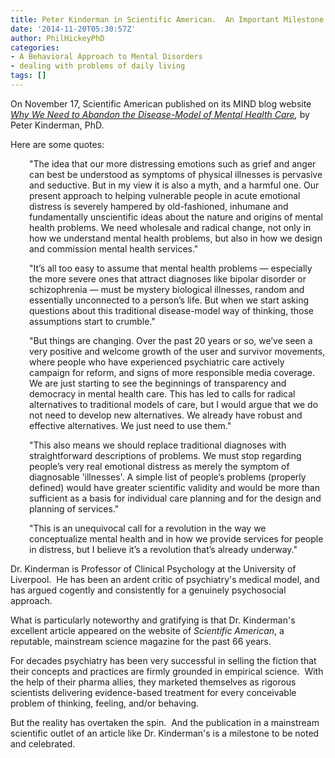 ```yaml
---
title: Peter Kinderman in Scientific American.  An Important Milestone!
date: '2014-11-20T05:30:57Z'
author: PhilHickeyPhD
categories:
- A Behavioral Approach to Mental Disorders
- dealing with problems of daily living
tags: []
---
```


On November 17, Scientific American published on its MIND blog website <em><a href="http://blogs.scientificamerican.com/mind-guest-blog/2014/11/17/why-we-need-to-abandon-the-disease-model-of-mental-health-care/">Why We Need to Abandon the Disease-Model of Mental Health Care</a>, </em>by Peter Kinderman, PhD.

Here are some quotes:
<p style="padding-left: 30px;">"The idea that our more distressing emotions such as grief and anger can best be understood as symptoms of physical illnesses is pervasive and seductive. But in my view it is also a myth, and a harmful one. Our present approach to helping vulnerable people in acute emotional distress is severely hampered by old-fashioned, inhumane and fundamentally unscientific ideas about the nature and origins of mental health problems. We need wholesale and radical change, not only in how we understand mental health problems, but also in how we design and commission mental health services."</p>
<p style="padding-left: 30px;">"It’s all too easy to assume that mental health problems — especially the more severe ones that attract diagnoses like bipolar disorder or schizophrenia — must be mystery biological illnesses, random and essentially unconnected to a person’s life. But when we start asking questions about this traditional disease-model way of thinking, those assumptions start to crumble."</p>
<p style="padding-left: 30px;">"But things are changing. Over the past 20 years or so, we’ve seen a very positive and welcome growth of the user and survivor movements, where people who have experienced psychiatric care actively campaign for reform, and signs of more responsible media coverage. We are just starting to see the beginnings of transparency and democracy in mental health care. This has led to calls for radical alternatives to traditional models of care, but I would argue that we do not need to develop new alternatives. We already have robust and effective alternatives. We just need to use them."

<p style="padding-left: 30px;">"This also means we should replace traditional diagnoses with straightforward descriptions of problems. We must stop regarding people’s very real emotional distress as merely the symptom of diagnosable 'illnesses'. A simple list of people’s problems (properly defined) would have greater scientific validity and would be more than sufficient as a basis for individual care planning and for the design and planning of services."</p>
<p style="padding-left: 30px;">"This is an unequivocal call for a revolution in the way we conceptualize mental health and in how we provide services for people in distress, but I believe it’s a revolution that’s already underway."</p>
Dr. Kinderman is Professor of Clinical Psychology at the University of Liverpool.  He has been an ardent critic of psychiatry's medical model, and has argued cogently and consistently for a genuinely psychosocial approach.

What is particularly noteworthy and gratifying is that Dr. Kinderman's excellent article appeared on the website of <em>Scientific American</em>, a reputable, mainstream science magazine for the past 66 years.

For decades psychiatry has been very successful in selling the fiction that their concepts and practices are firmly grounded in empirical science.  With the help of their pharma allies, they marketed themselves as rigorous scientists delivering evidence-based treatment for every conceivable problem of thinking, feeling, and/or behaving.

But the reality has overtaken the spin.  And the publication in a mainstream scientific outlet of an article like Dr. Kinderman's is a milestone to be noted and celebrated.